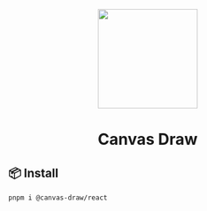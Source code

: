 <div align="center">
  <img height="180" src="https://gw.alipayobjects.com/zos/rmsportal/KDpgvguMpGfqaHPjicRK.svg">
  <h1>Canvas Draw</h1>
</div>

## 📦 Install

```sh
pnpm i @canvas-draw/react
```

